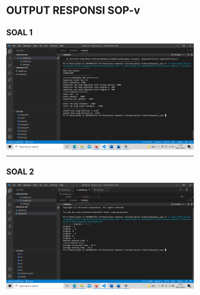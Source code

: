 # OUTPUT RESPONSI SOP-v
## SOAL 1

![ss soal1](public/ssnomer01.png)

---------------------------------
## SOAL 2
![ss soal2](public/nomer2.png)

